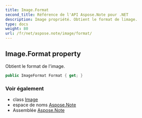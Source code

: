 ```yaml
---
title: Image.Format
second_title: Référence de l'API Aspose.Note pour .NET
description: Image propriété. Obtient le format de limage.
type: docs
weight: 80
url: /fr/net/aspose.note/image/format/
---
```

## Image.Format property

Obtient le format de l'image.

```csharp
public ImageFormat Format { get; }
```

### Voir également

* class [Image](../)
* espace de noms [Aspose.Note](../../image/)
* Assemblée [Aspose.Note](../../../)


